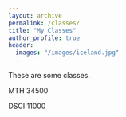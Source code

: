```yaml
---
layout: archive
permalink: /classes/
title: "My Classes"
author_profile: true
header:
  images: "/images/iceland.jpg"
---
```

These are some classes.

MTH 34500

DSCI 11000
